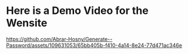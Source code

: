 # Here is a Demo Video for the Wensite

https://github.com/Abrar-Hosny/Generate--Password/assets/109631053/65bb405b-f410-4a14-8e24-77d471ac346e

